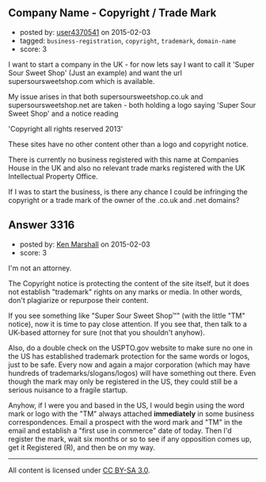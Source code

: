## Company Name - Copyright / Trade Mark

- posted by: [user4370541](https://stackexchange.com/users/5501289/user4370541) on 2015-02-03
- tagged: `business-registration`, `copyright`, `trademark`, `domain-name`
- score: 3

I want to start a company in the UK - for now lets say I want to call it 'Super Sour Sweet Shop' (Just an example) and want the url supersoursweetshop.com which is available.

My issue arises in that both supersoursweetshop.co.uk and supersoursweetshop.net are taken - both holding a logo saying 'Super Sour Sweet Shop' and a notice reading 

'Copyright all rights reserved 2013'

These sites have no other content other than a logo and copyright notice.

There is currently no business registered with this name at Companies House in the UK and also no relevant trade marks registered with the UK Intellectual Property Office.

If I was to start the business, is there any chance I could be infringing the copyright or a trade mark of the owner of the .co.uk and .net domains?




## Answer 3316

- posted by: [Ken Marshall](https://stackexchange.com/users/893263/ken-marshall) on 2015-02-03
- score: 3

I'm not an attorney.

The Copyright notice is protecting the content of the site itself, but it does not establish "trademark" rights on any marks or media. In other words, don't plagiarize or repurpose their content. 

If you see something like "Super Sour Sweet Shop™" (with the little "TM" notice), now it is time to pay close attention. If you see that, then talk to a UK-based attorney for sure (not that you shouldn't anyhow). 

Also, do a double check on the USPTO.gov website to make sure no one in the US has established trademark protection for the same words or logos, just to be safe. Every now and again a major corporation (which may have hundreds of trademarks/slogans/logos) will have something out there. Even though the mark may only be registered in the US, they could still be a serious nuisance to a fragile startup. 

Anyhow, if I were you and based in the US, I would begin using the word mark or logo with the "TM" always attached **immediately** in some business correspondences. Email a prospect with the word mark and "TM" in the email and establish a "first use in commerce" date of today. Then I'd register the mark, wait six months or so to see if any opposition comes up, get it Registered (R), and then be on my way. 



---

All content is licensed under [CC BY-SA 3.0](https://creativecommons.org/licenses/by-sa/3.0/).
